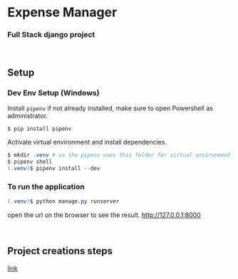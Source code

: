 # Expense Manager
### Full Stack django project

<br>

## Setup

### Dev Env Setup (Windows)

Install `pipenv` if not already installed, make sure to open Powershell as administrator.
```Powershell(admin)
$ pip install pipenv
```

Activate virtual environment and install dependencies.
```Powershell
$ mkdir .venv # so the pipenv uses this folder for virtual environment
$ pipenv shell
(.venv)$ pipenv install --dev
```

### To run the application
```Powershell
(.venv)$ python manage.py runserver
```
open the url on the browser to see the result.
http://127.0.0.1:8000

<br>

## Project creations steps
[link](PROJECT-CREATION-STEPS.md)
